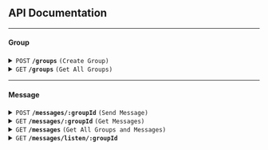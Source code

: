 ## API Documentation

------------------------------------------------------------------------------------------

#### Group

<details>
 <summary><code>POST</code> <code><b>/groups</b></code> <code>(Create Group)</code></summary>

#### Description
Endpoint ini digunakan untuk membuat grup baru. Setiap grup memiliki `groupId` yang unik dan `groupName` yang merupakan nama dari grup tersebut.


##### Parameters

> | name      | type     | data type | description                     |
> |-----------|----------|-----------|---------------------------------|
> | groupId   | required | string    | Unique identifier for the group |
> | groupName | required | string    | Name of the group               |

##### Request

> | name      | type     | data type | description                     |
> |-----------|----------|-----------|---------------------------------|
> | groupId   | required | string    | Unique identifier for the group |
> | groupName | required | string    | Name of the group               |


##### Responses

> | http code | content-type       | response                                        |
> |-----------|--------------------|-------------------------------------------------|
> | `201`     | `application/json` | `{"message":"Group Berhasil Dibuat"}`           |
> | `500`     | `application/json` | `{"error":"Error message detailing the issue"}` |


##### Example cURL
```bash
curl -X POST http://localhost:3000/groups -d '{"groupId":"1","groupName":"Group 1"}' -H "Content-Type: application/json"
```

</details>

<details>
 <summary><code>GET</code> <code><b>/groups</b></code> <code>(Get All Groups)</code></summary>

#### Description
Endpoint ini digunakan untuk mendapatkan semua grup yang ada.

##### Parameters

> | name    | type     | data type | description |
> |---------|----------|-----------|-------------|
> | None    | N/A      | N/A       | N/A         |

##### Request

> | name | type | data type | description |
> |------|------|-----------|-------------|
> | None | N/A  | N/A       | N/A         |

##### Responses

> | http code | content-type       | response                                                         |
> |-----------|--------------------|------------------------------------------------------------------|
> | `200`     | `application/json` | `{"groupId":"1","groupName":"Group 1", "createdAt":"timestamp"}` |
> | `500`     | `application/json` | `{"error":"Error message detailing the issue"}`                  |

##### Example cURL
```bash
curl -X GET http://localhost:3000/groups
```

</details>

------------------------------------------------------------------------------------------

#### Message

<details>
 <summary><code>POST</code> <code><b>/messages/:groupId</b></code> <code>(Send Message)</code></summary>

##### Description
Endpoint ini digunakan untuk mengirimkan pesan ke dalam grup. Setiap pesan memiliki `senderId` yang merupakan identitas pengirim pesan dan `text` yang merupakan isi dari pesan tersebut.


##### Parameters

> | name     | type     | data type | description                      |
> |----------|----------|-----------|----------------------------------|
> | groupId  | required | string    | Unique identifier for the group  |

##### Request

> | name      | type     | data type | description                       |
> |-----------|----------|-----------|-----------------------------------|
> | senderId  | required | string    | Unique identifier for the sender  |
> | text      | required | string    | Content of the message            |

##### Responses

> | http code | content-type       | response                                        |
> |-----------|--------------------|-------------------------------------------------|
> | `201`     | `application/json` | `{"message":"Message berhasil ditambahkan"}`    |
> | `500`     | `application/json` | `{"error":"Error message detailing the issue"}` |

##### Example cURL
```bash
curl -X POST http://localhost:3000/messages/1 -d '{"senderId":"user1","text":"Hello"}' -H "Content-Type: application/json"
```


</details>

<details>
 <summary><code>GET</code> <code><b>/messages/:groupId</b></code> <code>(Get Messages)</code></summary>

###### Description
Endpoint ini digunakan untuk mendapatkan semua pesan yang ada di dalam grup.


##### Parameters

> | name     | type     | data type             | description                       |
> |----------|----------|-----------------------|-----------------------------------|
> | groupId  | required | string                | Unique identifier for the group   |

##### Request

> | name     | type     | data type | description                       |
> |----------|----------|-----------|-----------------------------------|
> | None     | N/A      | N/A       | N/A                               |

##### Responses

> | http code | content-type       | response                                                                    |
> |-----------|--------------------|-----------------------------------------------------------------------------|
> | `200`     | `application/json` | `[{"id":"msg1","senderId":"user1","text":"Hello","timestamp":"timestamp"}]` |
> | `500`     | `application/json` | `{"error":"Error message detailing the issue"}`                             |

##### Example cURL
```bash
curl -X GET http://localhost:3000/messages/dev123
```

</details>

<details>
 <summary><code>GET</code> <code><b>/messages</b></code> <code>(Get All Groups and Messages)</code></summary>

##### Description
Endpoint ini digunakan untuk mendapatkan semua grup beserta pesan yang ada di dalamnya.

##### Parameters

> | name | type | data type | description |
> |------|------|-----------|-------------|
> | None | N/A  | N/A       | N/A         |

##### Request

> | name | type | data type | description |
> |------|------|-----------|-------------|
> | None | N/A  | N/A       | N/A         |

##### Responses

> | http code | content-type       | response                                                                                                                                               |
> |-----------|--------------------|--------------------------------------------------------------------------------------------------------------------------------------------------------|
> | `200`     | `application/json` | `[{"groupId":"1","groupName":"Group 1","createdAt":"timestamp","messages":[{"id":"msg1","senderId":"user1","text":"Hello","timestamp":"timestamp"}]}]` |
> | `404`     | `application/json` | `{"error":"Tidak ada grup yang ditemukan"}`                                                                                                            |
> | `500`     | `application/json` | `{"error":"Error message detailing the issue"}`                                                                                                        |

##### Example cURL
```bash
curl -X GET http://localhost:3000/messages
```

</details>
<details>
 <summary><code>GET</code> <code><b>/messages/listen/:groupId</b></code></summary>

##### Description
Endpint ini digunakan untuk mendengarkan pesan yang masuk ke dalam grup secara Realtime. Pesan yang masuk akan dikirimkan dalam format `text/event-stream` dengan format `data: message\n\n`. Pesan yang dikirimkan adalah pesan yang masuk setelah koneksi berhasil dibuat.


##### Parameters

> | name      | type     | data type | description                                 |
> |-----------|----------|-----------|---------------------------------------------|
> | groupId   | required | string    | The ID of the group to listen for messages. |

##### Request

> | name | type | data type | description |
> |------|------|-----------|-------------|
> | None | N/A  | N/A       | N/A         |

##### Responses

> | http code | content-type        | response                                                                           |
> |-----------|---------------------|------------------------------------------------------------------------------------|
> | `200`     | `text/event-stream` | data: {"senderId":"senderId","text":"message from user","timestamp":1730654835242} |
> | `500`     | `application/json`  | `{"error":"Internal Server Error"}`                                                |

##### Example cURL
```bash
curl -X GET http://localhost:3000/messages/listen/dev123
```

</details>